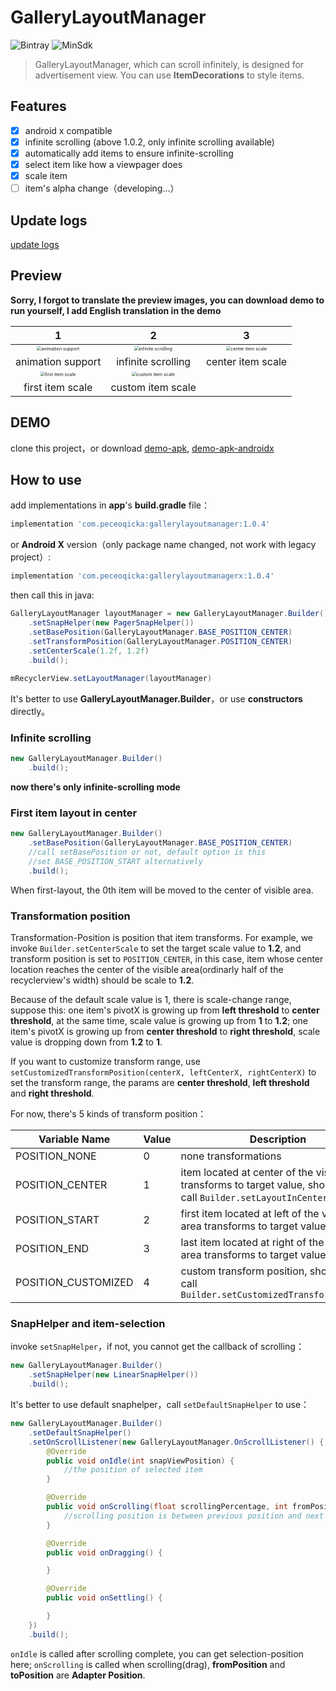# GalleryLayoutManager

![Bintray](https://img.shields.io/badge/JCenter-v1.0.4-blue)
![MinSdk](https://img.shields.io/badge/MinSdk-19-green)

> GalleryLayoutManager, which can scroll infinitely, is designed for advertisement view. You can use **ItemDecorations** to style items.

## Features
- [x] android x  compatible
- [x] infinite scrolling (above 1.0.2, only infinite scrolling available)
- [x] automatically add items to ensure infinite-scrolling
- [x] select item like how a viewpager does
- [x] scale item
- [ ] item's alpha change（developing...）

## Update logs

[update logs](/docs/update-en.md)

## Preview



**Sorry, I forgot to translate the preview images, you can download demo to run  yourself, I add English translation in the demo**



| 1 | 2 | 3 |
| :----------------------------------------------------------: | :--: | :--: |
| <img src="/previews/glm01_ItemAnimations.gif" alt="animation support" style="zoom:45%;" /> |<img src="/previews/glm02_Infinite.gif" alt="infinite scrolling" style="zoom:45%;" />|<img src="/previews/glm03_centerScale.gif" alt="center item scale" style="zoom:45%;" />|
| animation support                                                     |infinite scrolling|center item scale|
| <img src="/previews/glm04_firstScale.gif" alt="first item scale" style="zoom:45%;" /> | <img src="/previews/glm05_customScale.gif" alt="custom item scale" style="zoom:45%;" /> |      |
| first item scale | custom item scale |      |

## DEMO

clone this project，or download [demo-apk](https://github.com/peceoqicka/GalleryLayoutManager/blob/master/app/release/app-release.apk), [demo-apk-androidx](https://github.com/peceoqicka/GalleryLayoutManager/blob/master/appx/release/appx-release.apk)

## How to use

add implementations in **app**'s **build.gradle** file：
```groovy
implementation 'com.peceoqicka:gallerylayoutmanager:1.0.4'
```
or **Android X** version（only package name changed, not work with legacy project）:
```groovy
implementation 'com.peceoqicka:gallerylayoutmanagerx:1.0.4'
```
then call this in java:
```java
GalleryLayoutManager layoutManager = new GalleryLayoutManager.Builder()
	.setSnapHelper(new PagerSnapHelper())
	.setBasePosition(GalleryLayoutManager.BASE_POSITION_CENTER)
	.setTransformPosition(GalleryLayoutManager.POSITION_CENTER)
	.setCenterScale(1.2f, 1.2f)
	.build();
	
mRecyclerView.setLayoutManager(layoutManager)
```
It's better to use **GalleryLayoutManager.Builder**，or use **constructors** directly。

### Infinite scrolling

```java
new GalleryLayoutManager.Builder()
	.build();
```

**now there's only infinite-scrolling mode**

### First item layout in center

```java
new GalleryLayoutManager.Builder()
	.setBasePosition(GalleryLayoutManager.BASE_POSITION_CENTER)
	//call setBasePosition or not, default option is this
	//set BASE_POSITION_START alternatively
	.build();
```
When first-layout, the 0th item will be moved to the center of visible area.

### Transformation position

Transformation-Position is position that item transforms. For example, we invoke `Builder.setCenterScale` to set the target scale value to **1.2**, and transform position is set to `POSITION_CENTER`, in this case, item whose center location reaches the center of the visible area(ordinarly half of the recyclerview's width) should be scale to **1.2**.

Because of the default scale value is 1, there is scale-change range, suppose this: one item's pivotX is growing up from **left threshold** to **center threshold**, at the same time, scale value is growing up from **1** to **1.2**; one item's pivotX is growing up from **center threshold** to **right threshold**, scale value is dropping down from **1.2** to **1**.

If you want to customize transform range, use `setCustomizedTransformPosition(centerX, leftCenterX, rightCenterX)` to set  the transform range, the params are **center threshold**, **left threshold** and **right threshold**.

For now, there's 5 kinds of transform position：

| Variable Name              | Value   | Description                                                         |
| ------------------- | ---- | ------------------------------------------------------------ |
| POSITION_NONE       | 0    | none transformations                                                   |
| POSITION_CENTER     | 1    | item located at center of the visible area transforms to target value, should also call `Builder.setLayoutInCenter(true)` |
| POSITION_START      | 2    | first item located at left of the visible area transforms to target value                                     |
| POSITION_END        | 3    | last item located at right of the visible area transforms to target value                                   |
| POSITION_CUSTOMIZED | 4    | custom transform position, should also call `Builder.setCustomizedTransformPosition`|

### SnapHelper and item-selection

invoke `setSnapHelper`，if not, you cannot get the callback of scrolling：

```java
new GalleryLayoutManager.Builder()
	.setSnapHelper(new LinearSnapHelper())
	.build();
```

It's better to use default snaphelper，call `setDefaultSnapHelper` to use：

```java
new GalleryLayoutManager.Builder()
	.setDefaultSnapHelper()
    .setOnScrollListener(new GalleryLayoutManager.OnScrollListener() {
        @Override
        public void onIdle(int snapViewPosition) {
        	//the position of selected item
        }

        @Override
        public void onScrolling(float scrollingPercentage, int fromPosition, int toPosition) {
			//scrolling position is between previous position and next position
        }

        @Override
        public void onDragging() {

        }

        @Override
        public void onSettling() {

        }
    })
	.build();
```

`onIdle` is called after scrolling complete, you can get selection-position here; `onScrolling` is called when scrolling(drag), **fromPosition** and **toPosition** are **Adapter Position**.